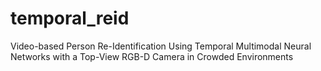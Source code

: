 # temporal_reid
Video-based Person Re-Identification Using Temporal Multimodal Neural Networks with a Top-View RGB-D Camera in Crowded Environments
